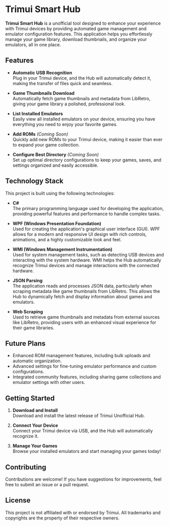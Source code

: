# Trimui Smart Hub

**Trimui Smart Hub** is a unofficial tool designed to enhance your experience with Trimui devices by providing automated game management and emulator configuration features. This application helps you effortlessly manage your game library, download thumbnails, and organize your emulators, all in one place.

## Features

- **Automatic USB Recognition**  
  Plug in your Trimui device, and the Hub will automatically detect it, making the transfer of files quick and seamless.

- **Game Thumbnails Download**  
  Automatically fetch game thumbnails and metadata from LibRetro, giving your game library a polished, professional look.

- **List Installed Emulators**  
  Easily view all installed emulators on your device, ensuring you have everything you need to enjoy your favorite games.

- **Add ROMs** *(Coming Soon)*  
  Quickly add new ROMs to your Trimui device, making it easier than ever to expand your game collection.

- **Configure Best Directory** *(Coming Soon)*  
  Set up optimal directory configurations to keep your games, saves, and settings organized and easily accessible.

## Technology Stack

This project is built using the following technologies:

- **C#**  
  The primary programming language used for developing the application, providing powerful features and performance to handle complex tasks.

- **WPF (Windows Presentation Foundation)**  
  Used for creating the application's graphical user interface (GUI). WPF allows for a modern and responsive UI design with rich controls, animations, and a highly customizable look and feel.

- **WMI (Windows Management Instrumentation)**  
  Used for system management tasks, such as detecting USB devices and interacting with the system hardware. WMI helps the Hub automatically recognize Trimui devices and manage interactions with the connected hardware.

- **JSON Parsing**  
  The application reads and processes JSON data, particularly when scraping metadata like game thumbnails from LibRetro. This allows the Hub to dynamically fetch and display information about games and emulators.

- **Web Scraping**  
  Used to retrieve game thumbnails and metadata from external sources like LibRetro, providing users with an enhanced visual experience for their game libraries.

## Future Plans

- Enhanced ROM management features, including bulk uploads and automatic organization.
- Advanced settings for fine-tuning emulator performance and custom configurations.
- Integrated community features, including sharing game collections and emulator settings with other users.

## Getting Started

1. **Download and Install**  
   Download and install the latest release of Trimui Unofficial Hub.

2. **Connect Your Device**  
   Connect your Trimui device via USB, and the Hub will automatically recognize it.

3. **Manage Your Games**  
   Browse your installed emulators and start managing your games today!

## Contributing

Contributions are welcome! If you have suggestions for improvements, feel free to submit an issue or a pull request.

## License

This project is not affiliated with or endorsed by Trimui. All trademarks and copyrights are the property of their respective owners.
